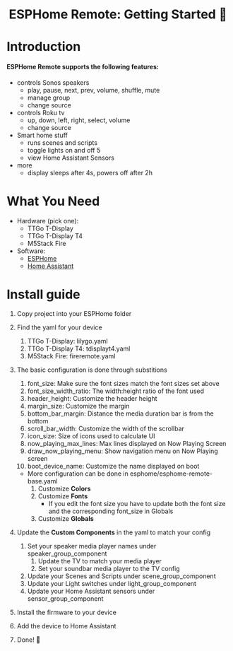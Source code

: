 <h1 align = "center">ESPHome Remote: Getting Started 🌈</h1>

# Introduction
#### ESPHome Remote supports the following features:

- controls Sonos speakers
	-   play, pause, next, prev, volume, shuffle, mute
	-   manage group
	-   change source
- controls Roku tv
	- up, down, left, right, select, volume
	- change source
- Smart home stuff
	- runs scenes and scripts
	- toggle lights on and off 5
	- view Home Assistant Sensors
- more
	- display sleeps after 4s, powers off after 2h

# What You Need
-  Hardware (pick one):
	 - TTGo T-Display
	- TTGo T-Display T4
	- M5Stack Fire
- Software:
	- [ESPHome](https://esphome.io/)
	- [Home Assistant](https://www.home-assistant.io/)

# Install guide
1. Copy project into your ESPHome folder
2. Find the yaml for your device
	1. TTGo T-Display: lilygo.yaml
	2. TTGo T-Display T4: tdisplayt4.yaml
	3. M5Stack Fire: fireremote.yaml
3. The basic configuration is done through substitions
	1. font_size: Make sure the font sizes match the font sizes set above
	2. font_size_width_ratio: The width:height ratio of the font used
	3. header_height: Customize the header height
	4. margin_size: Customize the margin
	5. bottom_bar_margin: Distance the media duration bar is from the bottom
	6. scroll_bar_width: Customize the width of the scrollbar
	7. icon_size: Size of icons used to calculate UI
	8. now_playing_max_lines: Max lines displayed on Now Playing Screen
	9. draw_now_playing_menu: Show navigation menu on Now Playing screen
	10. boot_device_name: Customize the name displayed on boot
	- More configuration can be done in esphome/esphome-remote-base.yaml
		1. Customize **Colors**
		2. Customize **Fonts**
			- If you edit the font size you have to update both the font size and the corresponding font_size in Globals
		3. Customize **Globals**

4. Update the **Custom Components** in the yaml to match your config
	1. Set your speaker media player names under speaker_group_component
		1. Update the TV to match your media player
		2. Set your soundbar media player to the TV config
	2. Update your Scenes and Scripts under scene_group_component
	3. Update your Light switches under light_group_component
	4. Update your Home Assistant sensors under sensor_group_component
5. Install the firmware to your device
6. Add the device to Home Assistant
7. Done! 🎉
